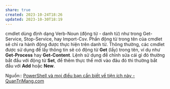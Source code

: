 ```yaml
---
share: true
created: 2023-10-24T18:26
updated: 2023-10-30T18:19
---
```

cmdlet dùng định dạng Verb-Noun (động từ - danh từ) như trong Get-Service, Stop-Service, hay Import-Csv. Phần động từ trong tên của cmdlet sẽ chỉ ra hành động được thực hiện trên danh từ. Thông thường, các cmdlet được sử dụng để lấy thông tin sẽ có động từ **Get** (lấy) trong tên, ví dụ như **Get-Process** hay **Get-Content**. Lệnh sử dụng để chỉnh sửa cái gì đó thường bắt đầu với động từ **Set**, để thêm thực thể mới vào đâu đó thì thường bắt đầu với **Add** hoặc **New**.

Nguồn:: [PowerShell và mọi điều bạn cần biết về tiện ích này - QuanTriMang.com](https://quantrimang.com/gioi-thieu-ve-powershell-37928)
